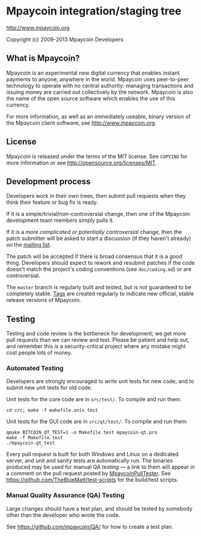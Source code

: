 Mpaycoin integration/staging tree
================================

http://www.mpaycoin.org

Copyright (c) 2009-2013 Mpaycoin Developers

What is Mpaycoin?
----------------

Mpaycoin is an experimental new digital currency that enables instant payments to
anyone, anywhere in the world. Mpaycoin uses peer-to-peer technology to operate
with no central authority: managing transactions and issuing money are carried
out collectively by the network. Mpaycoin is also the name of the open source
software which enables the use of this currency.

For more information, as well as an immediately useable, binary version of
the Mpaycoin client software, see http://www.mpaycoin.org.

License
-------

Mpaycoin is released under the terms of the MIT license. See `COPYING` for more
information or see http://opensource.org/licenses/MIT.

Development process
-------------------

Developers work in their own trees, then submit pull requests when they think
their feature or bug fix is ready.

If it is a simple/trivial/non-controversial change, then one of the Mpaycoin
development team members simply pulls it.

If it is a *more complicated or potentially controversial* change, then the patch
submitter will be asked to start a discussion (if they haven't already) on the
[mailing list](http://sourceforge.net/mailarchive/forum.php?forum_name=mpaycoin-development).

The patch will be accepted if there is broad consensus that it is a good thing.
Developers should expect to rework and resubmit patches if the code doesn't
match the project's coding conventions (see `doc/coding.md`) or are
controversial.

The `master` branch is regularly built and tested, but is not guaranteed to be
completely stable. [Tags](https://github.com/mpaycoin/mpaycoin/tags) are created
regularly to indicate new official, stable release versions of Mpaycoin.

Testing
-------

Testing and code review is the bottleneck for development; we get more pull
requests than we can review and test. Please be patient and help out, and
remember this is a security-critical project where any mistake might cost people
lots of money.

### Automated Testing

Developers are strongly encouraged to write unit tests for new code, and to
submit new unit tests for old code.

Unit tests for the core code are in `src/test/`. To compile and run them:

    cd src; make -f makefile.unix test

Unit tests for the GUI code are in `src/qt/test/`. To compile and run them:

    qmake BITCOIN_QT_TEST=1 -o Makefile.test mpaycoin-qt.pro
    make -f Makefile.test
    ./mpaycoin-qt_test

Every pull request is built for both Windows and Linux on a dedicated server,
and unit and sanity tests are automatically run. The binaries produced may be
used for manual QA testing — a link to them will appear in a comment on the
pull request posted by [MpaycoinPullTester](https://github.com/MpaycoinPullTester). See https://github.com/TheBlueMatt/test-scripts
for the build/test scripts.

### Manual Quality Assurance (QA) Testing

Large changes should have a test plan, and should be tested by somebody other
than the developer who wrote the code.

See https://github.com/mpaycoin/QA/ for how to create a test plan.
